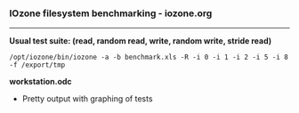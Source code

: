 ### IOzone filesystem benchmarking - iozone.org
-----------------


**Usual test suite: (read, random read, write, random write, stride read)**

`/opt/iozone/bin/iozone -a -b benchmark.xls -R -i 0 -i 1 -i 2 -i 5 -i 8 -f /export/tmp`

**workstation.odc**

- Pretty output with graphing of tests
